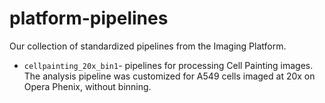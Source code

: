 platform-pipelines
==================

Our collection of standardized pipelines from the Imaging Platform.
- `cellpainting_20x_bin1`- pipelines for processing Cell Painting images. The analysis pipeline was customized for A549 cells imaged at 20x on Opera Phenix, without binning.
